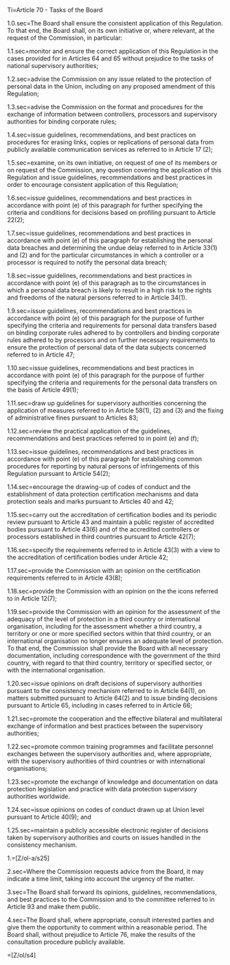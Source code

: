 Ti=Article 70 - Tasks of the Board

1.0.sec=The Board shall ensure the consistent application of this Regulation. To that end, the Board shall, on its own initiative or, where relevant, at the request of the Commission, in particular:

1.1.sec=monitor and ensure the correct application of this Regulation in the cases provided for in Articles 64 and 65 without prejudice to the tasks of national supervisory authorities;

1.2.sec=advise the Commission on any issue related to the protection of personal data in the Union, including on any proposed amendment of this Regulation;

1.3.sec=advise the Commission on the format and procedures for the exchange of information between controllers, processors and supervisory authorities for binding corporate rules;

1.4.sec=issue guidelines, recommendations, and best practices on procedures for erasing links, copies or replications of personal data from publicly available communication services as referred to in Article 17 (2);

1.5.sec=examine, on its own initiative, on request of one of its members or on request of the Commission, any question covering the application of this Regulation and issue guidelines, recommendations and best practices in order to encourage consistent application of this Regulation;

1.6.sec=issue guidelines, recommendations and best practices in accordance with point (e) of this paragraph for further specifying the criteria and conditions for decisions based on profiling pursuant to Article 22(2);

1.7.sec=issue guidelines, recommendations and best practices in accordance with point (e) of this paragraph for establishing the personal data breaches and determining the undue delay referred to in Article 33(1) and (2) and for the particular circumstances in which a controller or a processor is required to notify the personal data breach;

1.8.sec=issue guidelines, recommendations and best practices in accordance with point (e) of this paragraph as to the circumstances in which a personal data breach is likely to result in a high risk to the rights and freedoms of the natural persons referred to in Article 34(1).

1.9.sec=issue guidelines, recommendations and best practices in accordance with point (e) of this paragraph for the purpose of further specifying the criteria and requirements for personal data transfers based on binding corporate rules adhered to by controllers and binding corporate rules adhered to by processors and on further necessary requirements to ensure the protection of personal data of the data subjects concerned referred to in Article 47;

1.10.sec=issue guidelines, recommendations and best practices in accordance with point (e) of this paragraph for the purpose of further specifying the criteria and requirements for the personal data transfers on the basis of Article 49(1);

1.11.sec=draw up guidelines for supervisory authorities concerning the application of measures referred to in Article 58(1), (2) and (3) and the fixing of administrative fines pursuant to Articles 83;

1.12.sec=review the practical application of the guidelines, recommendations and best practices referred to in point (e) and (f);

1.13.sec=issue guidelines, recommendations and best practices in accordance with point (e) of this paragraph for establishing common procedures for reporting by natural persons of infringements of this Regulation pursuant to Article 54(2);

1.14.sec=encourage the drawing-up of codes of conduct and the establishment of data protection certification mechanisms and data protection seals and marks pursuant to Articles 40 and 42;

1.15.sec=carry out the accreditation of certification bodies and its periodic review pursuant to Article 43 and maintain a public register of accredited bodies pursuant to Article 43(6) and of the accredited controllers or processors established in third countries pursuant to Article 42(7);

1.16.sec=specify the requirements referred to in Article 43(3) with a view to the accreditation of certification bodies under Article 42;

1.17.sec=provide the Commission with an opinion on the certification requirements referred to in Article 43(8);

1.18.sec=provide the Commission with an opinion on the the icons referred to in Article 12(7);

1.19.sec=provide the Commission with an opinion for the assessment of the adequacy of the level of protection in a third country or international organisation, including for the assessment whether a third country, a territory or one or more specified sectors within that third country, or an international organisation no longer ensures an adequate level of protection. To that end, the Commission shall provide the Board with all necessary documentation, including correspondence with the government of the third country, with regard to that third country, territory or specified sector, or with the international organisation.

1.20.sec=issue opinions on draft decisions of supervisory authorities pursuant to the consistency mechanism referred to in Article 64(1), on matters submitted pursuant to Article 64(2) and to issue binding decisions pursuant to Article 65, including in cases referred to in Article 66;

1.21.sec=promote the cooperation and the effective bilateral and multilateral exchange of information and best practices between the supervisory authorities;

1.22.sec=promote common training programmes and facilitate personnel exchanges between the supervisory authorities and, where appropriate, with the supervisory authorities of third countries or with international organisations;

1.23.sec=promote the exchange of knowledge and documentation on data protection legislation and practice with data protection supervisory authorities worldwide.

1.24.sec=issue opinions on codes of conduct drawn up at Union level pursuant to Article 40(9); and

1.25.sec=maintain a publicly accessible electronic register of decisions taken by supervisory authorities and courts on issues handled in the consistency mechanism.

1.=[Z/ol-a/s25]

2.sec=Where the Commission requests advice from the Board, it may indicate a time limit, taking into account the urgency of the matter.

3.sec=The Board shall forward its opinions, guidelines, recommendations, and best practices to the Commission and to the committee referred to in Article 93 and make them public.

4.sec=The Board shall, where appropriate, consult interested parties and give them the opportunity to comment within a reasonable period. The Board shall, without prejudice to Article 76, make the results of the consultation procedure publicly available.

=[Z/ol/s4]
